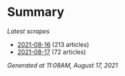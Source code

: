 # Summary
*Latest scrapes*
* [2021-08-16](https://github.com/nuuuwan/news_lk/blob/data/news_lk.2021-08-16.json) (213 articles)
* [2021-08-17](https://github.com/nuuuwan/news_lk/blob/data/news_lk.2021-08-17.json) (72 articles)

*Generated at 11:08AM, August 17, 2021*